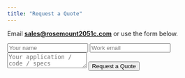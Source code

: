 ```yaml
---
title: "Request a Quote"
---
```


Email **sales@rosemount2051c.com** or use the form below.

<form action="https://formspree.io/f/your-id" method="POST">
  <input type="text" name="name" placeholder="Your name" required>
  <input type="email" name="email" placeholder="Work email" required>
  <textarea name="message" placeholder="Your application / code / specs" required></textarea>
  <button type="submit">Request a Quote</button>
</form>
